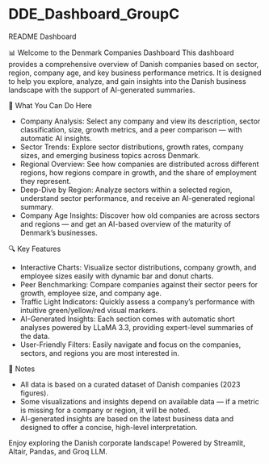 # DDE_Dashboard_GroupC
README Dashboard


📊 Welcome to the Denmark Companies Dashboard
This dashboard provides a comprehensive overview of Danish companies based on sector, region, company age, and key business performance metrics.
It is designed to help you explore, analyze, and gain insights into the Danish business landscape with the support of AI-generated summaries.

🚀 What You Can Do Here
* Company Analysis:
Select any company and view its description, sector classification, size, growth metrics, and a peer comparison — with automatic AI insights.
* Sector Trends:
Explore sector distributions, growth rates, company sizes, and emerging business topics across Denmark.
* Regional Overview:
See how companies are distributed across different regions, how regions compare in growth, and the share of employment they represent.
* Deep-Dive by Region:
Analyze sectors within a selected region, understand sector performance, and receive an AI-generated regional summary.
* Company Age Insights:
Discover how old companies are across sectors and regions — and get an AI-based overview of the maturity of Denmark’s businesses.

🔍 Key Features
* Interactive Charts:
Visualize sector distributions, company growth, and employee sizes easily with dynamic bar and donut charts.
* Peer Benchmarking:
Compare companies against their sector peers for growth, employee size, and company age.
* Traffic Light Indicators:
Quickly assess a company’s performance with intuitive green/yellow/red visual markers.
* AI-Generated Insights:
Each section comes with automatic short analyses powered by LLaMA 3.3, providing expert-level summaries of the data.
* User-Friendly Filters:
Easily navigate and focus on the companies, sectors, and regions you are most interested in.

🧠 Notes
* All data is based on a curated dataset of Danish companies (2023 figures).
* Some visualizations and insights depend on available data — if a metric is missing for a company or region, it will be noted.
* AI-generated insights are based on the latest business data and designed to offer a concise, high-level interpretation.

Enjoy exploring the Danish corporate landscape!
Powered by Streamlit, Altair, Pandas, and Groq LLM.
